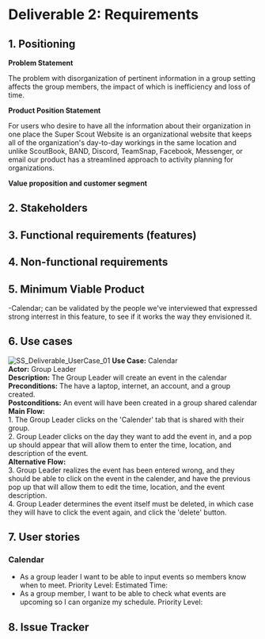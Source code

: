 # Deliverable 2: Requirements

## 1. Positioning

**Problem Statement**

The problem with disorganization of pertinent information in a group setting affects the group members, the impact of which is inefficiency and loss of time.

**Product Position Statement**

For users who desire to have all the information about their organization in one place the
Super Scout Website is an organizational website that keeps all of the organization's day-to-day workings in the same location and unlike ScoutBook, BAND, Discord, TeamSnap, Facebook, Messenger, or email our product has a streamlined approach to activity planning for organizations. 

**Value proposition and customer segment**

## 2. Stakeholders

## 3. Functional requirements (features)

## 4. Non-functional requirements

## 5. Minimum Viable Product
 -Calendar; can be validated by the people we've interviewed that expressed strong interrest in this feature, to see if it works the way they envisioned it.

## 6. Use cases

![SS_Deliverable_UserCase_01](https://github.com/sljur/Super_Scouts/assets/116686483/622dd30a-ac3c-4005-9562-411d091a085f)
**Use Case:** Calendar <br>
**Actor:** Group Leader<br>
**Description:** The Group Leader will create an event in the calendar<br>
**Preconditions:** The have a laptop, internet, an account, and a group created.<br>
**Postconditions:** An event will have been created in a group shared calendar<br>
**Main Flow:**<br>
    1. The Group Leader clicks on the 'Calender' tab that is shared with their group.<br>
    2. Group Leader clicks on the day they want to add the event in, and a pop up should appear that will allow them to enter the time,
location, and description of the event.<br>
    **Alternative Flow:**<br>
    3. Group Leader realizes the event has been entered wrong, and they should be able to click on the event in the calender, and have the previous pop up that will allow them to edit the time, location, and the event description.<br>
    4. Group Leader determines the event itself must be deleted, in which case they will have to click the event again, and click the 'delete' button.<br>


## 7. User stories
### Calendar
 - As a group leader I want to be able to input events so members know when to meet. Priority Level: Estimated Time:<br>
 - As a group member, I want to be able to check what events are upcoming so I can organize my schedule. Priority Level:<br>


## 8. Issue Tracker



